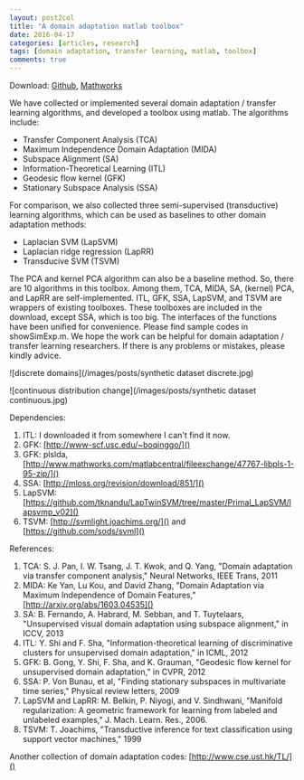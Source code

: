 ```yaml
---
layout: post2col
title: "A domain adaptation matlab toolbox"
date: 2016-04-17
categories: [articles, research]
tags: [domain adaptation, transfer learning, matlab, toolbox]
comments: true
---
```


Download: [Github](https://github.com/viggin/domain-adaptation-toolbox), [Mathworks](http://www.mathworks.com/matlabcentral/fileexchange/56704-a-domain-adaptation-toolbox)

We have collected or implemented several domain adaptation / transfer learning algorithms, and developed a toolbox using matlab. The algorithms include:

* Transfer Component Analysis (TCA)
* Maximum Independence Domain Adaptation (MIDA)
* Subspace Alignment (SA)
* Information-Theoretical Learning (ITL)
* Geodesic flow kernel (GFK)
* Stationary Subspace Analysis (SSA)

For comparison, we also collected three semi-supervised (transductive) learning algorithms, which can be used as baselines to other domain adaptation methods:

* Laplacian SVM (LapSVM)
* Laplacian ridge regression (LapRR)
* Transducive SVM (TSVM)

The PCA and kernel PCA algorithm can also be a baseline method. So, there are 10 algorithms in this toolbox. Among them, TCA, MIDA, SA, (kernel) PCA, and LapRR are self-implemented. ITL, GFK, SSA, LapSVM, and TSVM are wrappers of existing toolboxes. These toolboxes are included in the download, except SSA, which is too big. The interfaces of the functions have been unified for convenience. Please find sample codes in showSimExp.m. We hope the work can be helpful for domain adaptation / transfer learning researchers. If there is any problems or mistakes, please kindly advice.

![discrete domains](/images/posts/synthetic dataset discrete.jpg)

![continuous distribution change](/images/posts/synthetic dataset continuous.jpg)

Dependencies:

1. ITL: I downloaded it from somewhere I can't find it now.
1. GFK: [http://www-scf.usc.edu/~boqinggo/]()
1. GFK: plslda, [http://www.mathworks.com/matlabcentral/fileexchange/47767-libpls-1-95-zip/]()
1. SSA: [http://mloss.org/revision/download/851/]()
1. LapSVM: [https://github.com/tknandu/LapTwinSVM/tree/master/Primal_LapSVM/lapsvmp_v02]()
1. TSVM: [http://svmlight.joachims.org/]() and [https://github.com/sods/svml]()

References:

1. TCA: S. J. Pan, I. W. Tsang, J. T. Kwok, and Q. Yang, "Domain adaptation	via transfer component analysis," Neural Networks, IEEE Trans, 2011
1. MIDA:  Ke Yan, Lu Kou, and David Zhang, "Domain Adaptation via Maximum Independence of Domain Features," [http://arxiv.org/abs/1603.04535]()
1. SA: B. Fernando, A. Habrard, M. Sebban, and T. Tuytelaars, "Unsupervised visual domain adaptation using subspace alignment," in ICCV, 2013
1. ITL: Y. Shi and F. Sha, "Information-theoretical learning of discriminative clusters for unsupervised domain adaptation," in ICML, 2012
1. GFK: B. Gong, Y. Shi, F. Sha, and K. Grauman, "Geodesic flow kernel for unsupervised domain adaptation," in CVPR, 2012
1. SSA: P. Von Bunau, et al, "Finding stationary subspaces in multivariate time series," Physical review letters, 2009
1. LapSVM and LapRR: M. Belkin, P. Niyogi, and V. Sindhwani, "Manifold regularization: A geometric framework for learning from labeled and unlabeled examples," J. Mach. Learn. Res., 2006.
1. TSVM: T. Joachims, "Transductive inference for text classification using support vector machines," 1999

Another collection of domain adaptation codes: [http://www.cse.ust.hk/TL/]()